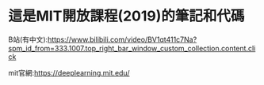 # 這是MIT開放課程(2019)的筆記和代碼
B站(有中文):https://www.bilibili.com/video/BV1qt411c7Na?spm_id_from=333.1007.top_right_bar_window_custom_collection.content.click

mit官網:https://deeplearning.mit.edu/
